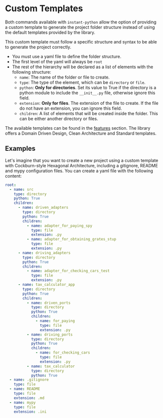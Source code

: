 # Custom Templates

Both commands available with `instant-python` allow the option of providing a custom template to generate
the project folder structure instead of using the default templates provided by the library.

This custom template must follow a specific structure and syntax to be able to generate the project correctly.

- You must use a yaml file to define the folder structure.
- The first level of the yaml will always be `root`
- The rest of the hierarchy will be declared as a list of elements with the following structure:
  - `name`: The name of the folder or file to create.
  - `type`: The type of the element, which can be `directory` or `file`.
  - `python`: **Only for directories**. Set its value to True if the directory is a python module to include the `__init__.py` file, otherwise
     ignore this field.
  - `extension`: **Only for files**. The extension of the file to create. If the file do not have an extension, you can ignore
     this field.
  - `children`: A list of elements that will be created inside the folder. This can be either another directory or files.

The available templates can be found in the [features](../getting-started/features.md) section. The library
offers a Domain Driven Design, Clean Architecture and Standard templates.

## Examples

Let's imagine that you want to create a new project using a custom template with Cockburn-style Hexagonal Architecture,
including a gitignore, README and mypy configuration files. 
You can create a yaml file with the following content:

```yaml
root:
  - name: src
    type: directory
    python: True
    children:
      - name: driven_adapters
        type: directory
        python: True
        children:
          - name: adapter_for_paying_spy
            type: file
            extension: .py
          - name: adapter_for_obtaining_grates_stup
            type: file
            extension: .py
      - name: driving_adapters
        type: directory
        python: True
        children:
          - name: adapter_for_checking_cars_test
            type: file
            extension: .py
      - name: tax_calculator_app
        type: directory
        python: True
        children:
          - name: driven_ports
            type: directory
            python: True
            children:
              - name: for_paying
                type: file
                extension: .py
          - name: driving_ports
            type: directory
            python: True
            children:
              - name: for_checking_cars
                type: file
                extension: .py
          - name: tax_calculator
            type: directory
            python: True
  - name: .gitignore
    type: file
  - name: README
    type: file
    extension: .md
  - name: mypy
    type: file
    extension: .ini
```